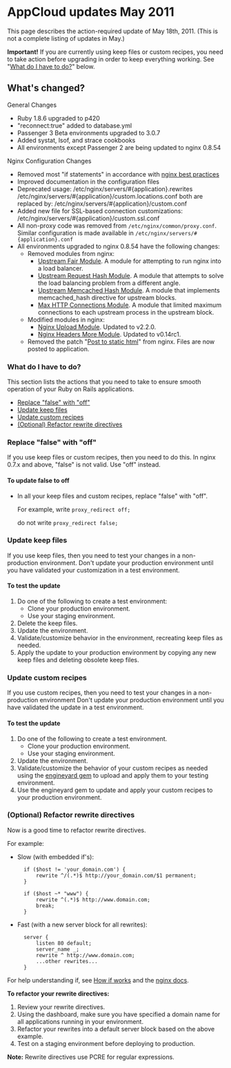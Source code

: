 # AppCloud updates May 2011

This page describes the action-required update of May 18th, 2011. (This is not a complete listing of updates in May.)

**Important!** If you are currently using keep files or custom recipes, you need to take action before upgrading in order to keep everything working. See "[What do I have to do?](http://docs.engineyard.com/appcloud_update_2011_05_18.html#what)" below.

## What's changed?

General Changes

* Ruby 1.8.6 upgraded to p420
* "reconnect:true" added to database.yml
* Passenger 3 Beta environments upgraded to 3.0.7
* Added systat, lsof, and strace cookbooks
* All environments except Passenger 2 are being updated to nginx 0.8.54

Nginx Configuration Changes

* Removed most "if statements" in accordance with [nginx best practices](http://wiki.nginx.org/IfIsEvil)
* Improved documentation in the configuration files
* Deprecated usage:
		/etc/nginx/servers/#{application}.rewrites
    	/etc/nginx/servers/#{application}/custom.locations.conf
  both are replaced by:
		/etc/nginx/servers/#{application}/custom.conf
* Added new file for SSL-based connection customizations:
		/etc/nginx/servers/#{application}/custom.ssl.conf
* All non-proxy code was removed from `/etc/nginx/common/proxy.conf`. Similar configuration is made available in `/etc/nginx/servers/#{application}.conf`
* All environments upgraded to nginx 0.8.54 have the following changes:
	* Removed modules from nginx:
		* [Upstream Fair Module](https://github.com/gnosek/nginx-upstream-fair). A module for attempting to run nginx into a load balancer.
		* [Upstream Request Hash Module](http://wiki.nginx.org/HttpUpstreamRequestHashModule). A module that attempts to solve the load balancing problem from a different angle.
		* [Upstream Memcached Hash Module](http://openhack.ru/nginx-patched/wiki/MemcachedHash). A module that implements memcached_hash directive for upstream blocks.
		* [Max HTTP Connections Module](https://github.com/ry/nginx-ey-balancer). A module that limited maximum connections to each upstream process in the upstream block.
	* Modified modules in nginx:
		* [Nginx Upload Module](https://github.com/vkholodkov/nginx-upload-module). Updated to v2.2.0.
		* [Nginx Headers More Module](https://github.com/agentzh/headers-more-nginx-module). Updated to v0.14rc1.
	* Removed the patch "[Post to static html](https://gist.github.com/47503/261f8e0a31ed4bb3ea03a9b6480bbea8f688d850)" from nginx. Files are now posted to application.

<h3 id="what"> What do I have to do? </h3>

This section lists the actions that you need to take to ensure smooth operation of your Ruby on Rails applications.

* [Replace "false" with "off"](#false)
* [Update keep files](#keep)
* [Update custom recipes](#recipes)
* [(Optional) Refactor rewrite directives](#optional)

<h3 id="false"> Replace "false" with "off" </h3>

If you use keep files or custom recipes, then you need to do this.
In nginx 0.7.x and above, "false" is not valid. Use "off" instead.

#### To update false to off

* In all your keep files and custom recipes, replace "false" with "off".
	
	For example, write `proxy_redirect off;`
	
	do not write `proxy_redirect false;`

<h3 id="keep"> Update keep files </h3>

If you use keep files, then you need to test your changes in a non-production environment. Don't update your production environment until you have validated your customization in a test environment.

#### To test the update

1. Do one of the following to create a test environment:
	* Clone your production environment.
	* Use your staging environment.
2. Delete the keep files.
3. Update the environment.
4. Validate/customize behavior in the environment, recreating keep files as needed.
5. Apply the update to your production environment by copying any new keep files and deleting obsolete keep files.

<h3 id="recipes"> Update custom recipes </h3>

If you use custom recipes, then you need to test your changes in a non-production environment Don't update your production environment until you have validated the update in a test environment.

#### To test the update

1. Do one of the following to create a test environment.
	* Clone your production environment.
	* Use your staging environment.
2. Update the environment.
3. Validate/customize the behavior of your custom recipes as needed using the [engineyard gem](https://github.com/engineyard/engineyard) to upload and apply them to your testing environment.
4. Use the engineyard gem to update and apply your custom recipes to your production environment.

<h3 id="optional"> (Optional) Refactor rewrite directives </h3>

Now is a good time to refactor rewrite directives.

For example:

* Slow (with embedded if's):

        if ($host != 'your_domain.com') {
        	rewrite ^/(.*)$ http://your_domain.com/$1 permanent;
        }
        
        if ($host ~* "www") {
        	rewrite ^(.*)$ http://www.domain.com;
        	break;
        }

	
* Fast (with a new server block for all rewrites):

        server {
        	listen 80 default;
        	server_name _;
        	rewrite ^ http://www.domain.com;
        	...other rewrites...
        }

For help understanding if, see [How if works](http://agentzh.blogspot.com/2011/03/how-nginx-location-if-works.html) and the [nginx docs](http://wiki.nginx.org/NginxHttpRewriteModule#if).

**To refactor your rewrite directives:**

1. Review your rewrite directives.
2. Using the dashboard, make sure you have specified a domain name for all applications running in your environment.
3. Refactor your rewrites into a default server block based on the above example.
4. Test on a staging environment before deploying to production.

**Note:** Rewrite directives use PCRE for regular expressions.
